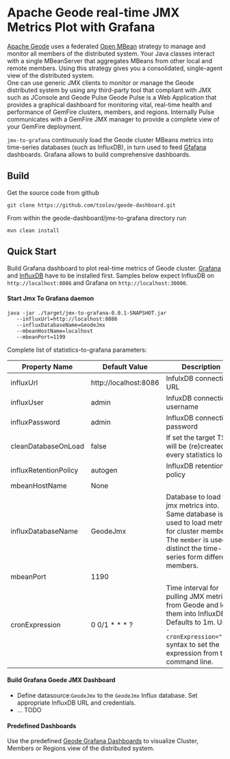 # Apache Geode real-time JMX Metrics Plot with Grafana

[Apache Geode](http://geode.apache.org/) uses a federated [Open MBean](http://docs.oracle.com/cd/E19206-01/816-4178/6madjde4v/index.html) strategy to manage and monitor all members of the distributed system. Your Java classes interact with a single MBeanServer that aggregates MBeans from other local and remote members. Using this strategy gives you a consolidated, single-agent view of the distributed system.					
One can use generic JMX clients to monitor or manage the Geode distributed system by using any third-party tool that compliant with JMX such as JConsole and Geode Pulse
Geode Pulse is a Web Application that provides a graphical dashboard for monitoring vital, real-time health and performance of GemFire clusters, members, and regions.
Internally Pulse communicates with a GemFire JMX manager to provide a complete view of your GemFire deployment. 


`jmx-to-grafana` continuously load the Geode cluster MBeans metrics into time-series databases (such as InfluxDB), in turn used to feed [Gfafana](http://grafana.org/) dashboards. Grafana allows to build comprehensive dashboards.  

## Build
Get the source code from github
```
git clone https://github.com/tzolov/geode-dashboard.git
```

From within the geode-dashboard/jmx-to-grafana directory run
```
mvn clean install
```

## Quick Start
Build Grafana dashboard to plot real-time metrics of Geode cluster. 
[Grafana](http://docs.grafana.org/installation) and [InfluxDB](https://docs.influxdata.com/influxdb/v1.1/introduction/installation) have to be installed first. Samples below expect InfluxDB on `http://localhost:8086` and Grafana on `http://localhost:30000`. 

#### Start Jmx To Grafana daemon

```
java -jar ./target/jmx-to-grafana-0.0.1-SNAPSHOT.jar 
   --influxUrl=http://localhost:8086 
   --influxDatabaseName=GeodeJmx 
   --mbeanHostName=localhost 
   --mbeanPort=1199
```

Complete list of statistics-to-grafana parameters:

| Property Name | Default Value | Description |
| ------------- | ------------- | ------------ |
| influxUrl | http://localhost:8086 | InfulxDB connection URL |
| influxUser | admin | InfuxDB connection username |
| influxPassword | admin | InfluxDB connection password |
| cleanDatabaseOnLoad | false | If set the target TSDB will be (re)created on every statistics load |
| influxRetentionPolicy | autogen | InfluxDB retention policy |
| mbeanHostName | None |  |
| influxDatabaseName | GeodeJmx | Database to load the jmx metrics into. Same database is used to load metrics for cluster members. The `member` is used to distinct the time-series form different members. |
| mbeanPort | 1190 |  |
| cronExpression | 0 0/1 * * * ? | Time interval for pulling JMX metrics from Geode and load them into InfluxDB. Defaults to 1m. Use `--cronExpression="..."` syntax to set the expression from the command line. |

#### Build Grafana Goede JMX Dashboard
* Define datasource:`GeodeJmx` to the `GeodeJmx` Influx database. Set appropriate InfluxDB URL and credentials.
* ... TODO


#### Predefined Dashboards
Use the predefined [Geode Grafana Dashboards](./src/main/resources/dashboards) to visualize Cluster, Members or Regions view of the distributed system. 
